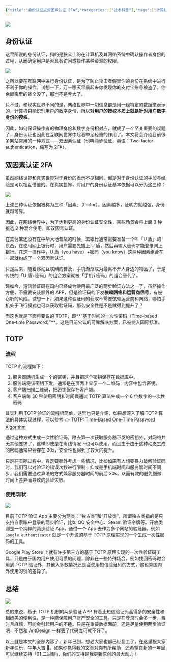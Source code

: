 ```yaml
---
{"title":"身份认证之双因素认证 2FA","categories":["技术科普"],"tags":["计算机网络"],"cover":"https://ytools.xyz/uPic/%E8%BA%AB%E4%BB%BD%E8%AE%A4%E8%AF%811.png","dg-publish":true,"permalink":"/技术科普/身份认证之双因素认证2FA/","dgPassFrontmatter":true}
---
```



![](https://cdn.ytools.xyz/uPic/%E8%BA%AB%E4%BB%BD%E8%AE%A4%E8%AF%811.png)

## 身份认证

这里所说的身份认证，指的是狭义上的在计算机及其网络系统中确认操作者身份的过程，从而确定用户是否具有访问或操作某种资源的权限。

![](https://cdn.ytools.xyz/uPic/image-20210219200828785.png)

之所以要在互联网中进行身份认证，是为了防止攻击者假冒你的身份在系统中进行不利于你的操作。试想一下，万一哪天早晨起来你发现你的支付宝账号被盗了，你余额宝里的钱全没了，那岂不是亏大了。

只不过，和现实世界不同的是，网络世界中一切信息都是用一组特定的数据来表示的，计算机只能识别用户的数字身份，所以**对用户的授权本质上就是针对用户数字身份的授权**。

因此，如何保证操作者的物理身份和数字身份相对应，就成了一个至关重要的议题了，身份认证也因此在互联网世界中起着举足轻重的作用了。本文将会介绍目前很多网站常用的一种方式——双因素认证（也叫两步验证，英语：Two-factor authentication，缩写为 2FA）。

## 双因素认证 2FA

虽然网络世界和真实世界对于身份的表示不尽相同，但是对于身份认证的手段与经验是可以相互借鉴的。在真实世界，对用户的身份认证基本依据可以分为这三种：

![](https://cdn.ytools.xyz/uPic/image-20210219202611087.png)

上述三种认证依据被称为三种「因素」（factor）。因素越多，证明力就越强，身份就越可靠。

因此，在网络世界中，为了达到更高的身份认证安全性，某些场景会将上面 3 种挑选 2 种混合使用，即双因素认证。

在支付宝还没有在中华大地普及的时候，去银行通常需要准备一个叫「U 盾」的东西，在使用网上银行时，用户需要先插上 U 盾，然后再输入密码才能登录网上银行。在这一操作中，U 盾（you have）+密码（you know）这两种因素组合在一起就构成了一个双因素认证。

只是后来，随着移动互联网的普及，手机渐渐成为最离不开人身边的物品了，于是传统的「U 盾+密码」的组合方案就被「手机+密码」的组合替代了。

现如今，短信验证码在国内已经成为使用最广泛的两步验证方法之一了，虽然操作方便，不需要安装额外的 APP，但是验证码的下发**依赖网络和运营商信号**，有被窃听的风险。试想一下，如果这种验证码的获取不需要依赖运营商和网络，哪怕手机处于飞行模式也可以获取验证码，那么安全性是不是就得到提升了？

而这也就是下面将要说的 TOTP，即**“基于时间的一次性密码（Time-based One-time Password）”**。这是目前公认的可靠解决方案，已被纳入国际标准。

## TOTP

### 流程

TOTP 的流程如下：

1. 服务器随机生成一个的密钥，并且把这个密钥保存在数据库中。
2. 服务端将该密钥下发，通常是在页面上显示一个二维码，内容中包含密钥。
3. 客户端扫描二维码，把密钥保存在客户端。
4. 客户端每 30 秒使用密钥和时间戳通过 TOTP 算法生成一个 6 位数字的一次性密码

其实利用 TOTP 验证的流程很简单，这里也只是介绍，如果想深入了解 TOTP 算法的具体实现过程，可以参考 👉[ TOTP: Time-Based One-Time Password Algorithm](https://tools.ietf.org/html/rfc6238)

通过这种方式生成一次性验证码，除去第一次获取服务器下发的密钥外，对网络并无其他要求了，这样即使是在离线情况下也可以使用，而且由于由于这种动态生成的密码通常只会存在 30s，安全性也得到了较大的提升。

只是在实际过程中，肯定要额外考虑一些情况，比如如果有人想要暴力破解验证码时，我们可以对验证的错误次数进行限制；抑或是手机端时间和服务器时间不同步，我们需要通过算法的方式兼容服务器时间的前后 30s，从而有效的避免细微时间上差异而导致的验证失败。

### 使用现状

![](https://cdn.ytools.xyz/uPic/image-20210219214209075.png)

目前 TOTP 验证 App 主要分为两类：“独占类”和“开放类”。所谓独占类指的是只支持自家账户登录的两步验证，比如 QQ 安全中心、Steam 验证令牌等。开放类则是一个纯粹的两步验证 App，通过一个 App 去作为多个网站的验证器，例如 `Google authenticator` 就是一个开源的基于 TOTP 原理实现的一个生成一次性密码的工具。

Google Play Store 上就有许多第三方的基于 TOTP 原理实现的一次性验证码工具，只是由于国内用户使用习惯的问题，除非在一些特殊场合，例如找回密码时会用到 TOTP 验证外，其他大多数情况还是会使用短信验证码的方式，这也算国内外使用习惯的差异了。

## 总结

![](https://cdn.ytools.xyz/uPic/image-20210219200548466.png)

总的来说，基于 TOTP 机制的两步验证 APP 有着比短信验证码高得多的安全性和相媲美的便利性，是一种能保障用户财产安全的工具。只是在登录时会多一步，费时且麻烦，可能会引起用户的不适。只是在重要数据面前，还是尽量使用两步验证吧，不然和 AntDesign 一样丢了代码库可就不好了。

以上就是本文的全部内容了，新年已到，想必大家也都已经复工了，在这里祝大家新年快乐，牛年大吉 🐂。如果你觉得我的文章对你有所帮助，还希望在新的一年里可以继续支持「01 二进制」，你们的支持是我更新原创的最大动力！
